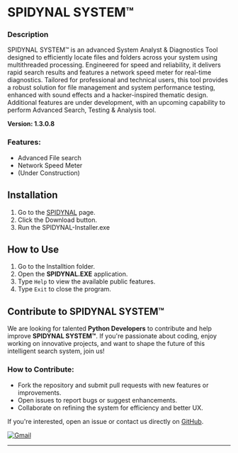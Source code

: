 # SPIDYNAL SYSTEM™

### Description
SPIDYNAL SYSTEM™ is an advanced System Analyst & Diagnostics Tool designed to efficiently locate files and folders across your system using multithreaded processing. Engineered for speed and reliability, it delivers rapid search results and features a network speed meter for real-time diagnostics. Tailored for professional and technical users, this tool provides a robust solution for file management and system performance testing, enhanced with sound effects and a hacker-inspired thematic design. Additional features are under development, with an upcoming capability to perform Advanced Search, Testing & Analysis tool.

**Version: 1.3.0.8**

### Features:
- Advanced File search
- Network Speed Meter
- (Under Construction)

## Installation
1. Go to the [SPIDYNAL](https://spidynal.vercel.app) page.
2. Click the Download button.
3. Run the SPIDYNAL-Installer.exe

## How to Use
1. Go to the Installtion folder.
2. Open the **SPIDYNAL.EXE** application.
3. Type `Help` to view the available public features.
4. Type `Exit` to close the program.

## Contribute to SPIDYNAL SYSTEM™
We are looking for talented **Python Developers** to contribute and help improve **SPIDYNAL SYSTEM™**. If you're passionate about coding, enjoy working on innovative projects, and want to shape the future of this intelligent search system, join us!

### How to Contribute:
- Fork the repository and submit pull requests with new features or improvements.
- Open issues to report bugs or suggest enhancements.
- Collaborate on refining the system for efficiency and better UX.

If you're interested, open an issue or contact us directly on [GitHub](https://github.com/maiz-an).

<a href="mailto:mohamedmaizanmunas@outlook.com"><img src="https://img.shields.io/badge/Gmail-Contact%20Us-D14836?style=for-the-badge&logo=gmail&logoColor=white" alt="Gmail"></a>

-----
